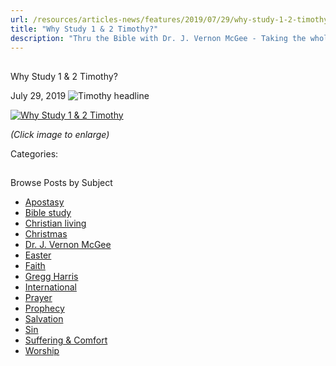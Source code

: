 ```yaml
---
url: /resources/articles-news/features/2019/07/29/why-study-1-2-timothy
title: "Why Study 1 & 2 Timothy?"
description: "Thru the Bible with Dr. J. Vernon McGee - Taking the whole Word to the whole world"
---
```







## 
 Why Study 1 & 2 Timothy?


July 29, 2019
![Timothy headline](https://ttb.org/images/default-source/Why-Study/timothy-headline.jpg?sfvrsn=8a481e16_0 "Timothy headline")




[![Why Study 1 & 2 Timothy](/images/default-source/Why-Study/why-study-1-2-timothy.jpg?sfvrsn=e0551e16_0&MaxWidth=400&MaxHeight=&ScaleUp=false&Quality=High&Method=ResizeFitToAreaArguments&Signature=65AF449880EBF8979145704371CC08DCE6A7D755 "Why Study 1 & 2 Timothy")](/images/default-source/Why-Study/why-study-1-2-timothy.jpg?sfvrsn=e0551e16_0)  

*(Click image to enlarge)*

Categories: 









## 
 Browse Posts by Subject


* [Apostasy](/resources/articles-news/-in-tags/tags/Apostasy)
* [Bible study](/resources/articles-news/-in-tags/tags/Bible-study)
* [Christian living](/resources/articles-news/-in-tags/tags/Christian-living)
* [Christmas](/resources/articles-news/-in-tags/tags/Christmas)
* [Dr. J. Vernon McGee](/resources/articles-news/-in-tags/tags/Dr-J-Vernon-McGee)
* [Easter](/resources/articles-news/-in-tags/tags/easter)
* [Faith](/resources/articles-news/-in-tags/tags/Faith)
* [Gregg Harris](/resources/articles-news/-in-tags/tags/Gregg-Harris)
* [International](/resources/articles-news/-in-tags/tags/International)
* [Prayer](/resources/articles-news/-in-tags/tags/prayer)
* [Prophecy](/resources/articles-news/-in-tags/tags/Prophecy)
* [Salvation](/resources/articles-news/-in-tags/tags/Salvation)
* [Sin](/resources/articles-news/-in-tags/tags/sin)
* [Suffering & Comfort](/resources/articles-news/-in-tags/tags/Suffering-Comfort)
* [Worship](/resources/articles-news/-in-tags/tags/worship)






